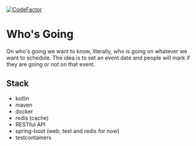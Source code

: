[![CodeFactor](https://www.codefactor.io/repository/github/dudameneses/whos-going/badge)](https://www.codefactor.io/repository/github/dudameneses/whos-going)

# Who's Going

On who's going we want to know, literally, who is going on whatever we want to schedule. 
The idea is to set an event date and people will mark if they are going or not on that event.

## Stack

- kotlin
- maven
- docker
- redis (cache)
- RESTful API
- spring-boot (web, test and redis for now)
- testcontainers